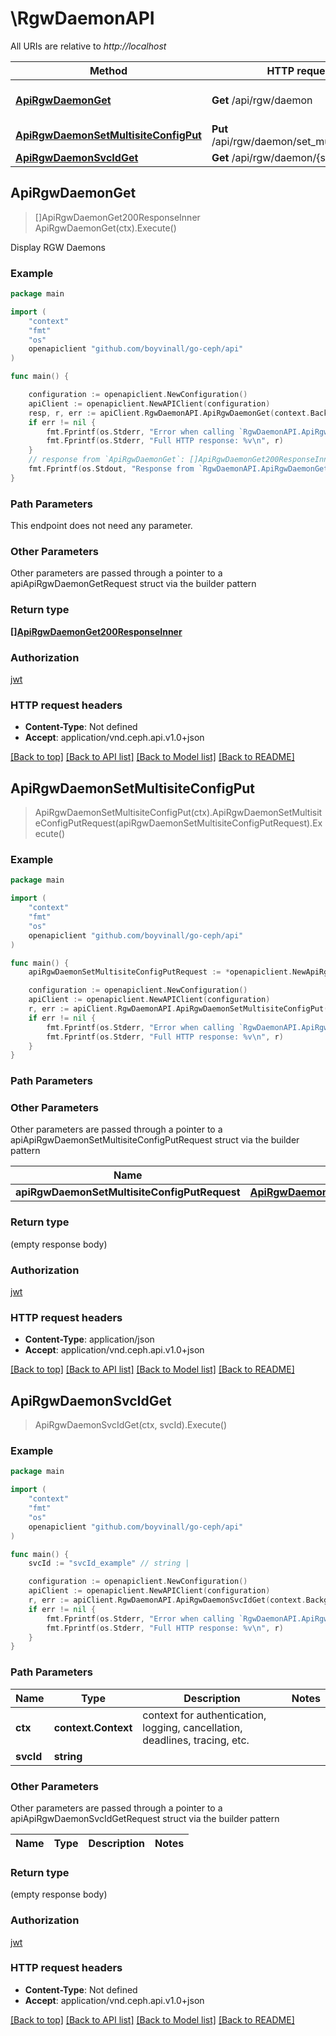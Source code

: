 # \RgwDaemonAPI

All URIs are relative to *http://localhost*

Method | HTTP request | Description
------------- | ------------- | -------------
[**ApiRgwDaemonGet**](RgwDaemonAPI.md#ApiRgwDaemonGet) | **Get** /api/rgw/daemon | Display RGW Daemons
[**ApiRgwDaemonSetMultisiteConfigPut**](RgwDaemonAPI.md#ApiRgwDaemonSetMultisiteConfigPut) | **Put** /api/rgw/daemon/set_multisite_config | 
[**ApiRgwDaemonSvcIdGet**](RgwDaemonAPI.md#ApiRgwDaemonSvcIdGet) | **Get** /api/rgw/daemon/{svc_id} | 



## ApiRgwDaemonGet

> []ApiRgwDaemonGet200ResponseInner ApiRgwDaemonGet(ctx).Execute()

Display RGW Daemons

### Example

```go
package main

import (
	"context"
	"fmt"
	"os"
	openapiclient "github.com/boyvinall/go-ceph/api"
)

func main() {

	configuration := openapiclient.NewConfiguration()
	apiClient := openapiclient.NewAPIClient(configuration)
	resp, r, err := apiClient.RgwDaemonAPI.ApiRgwDaemonGet(context.Background()).Execute()
	if err != nil {
		fmt.Fprintf(os.Stderr, "Error when calling `RgwDaemonAPI.ApiRgwDaemonGet``: %v\n", err)
		fmt.Fprintf(os.Stderr, "Full HTTP response: %v\n", r)
	}
	// response from `ApiRgwDaemonGet`: []ApiRgwDaemonGet200ResponseInner
	fmt.Fprintf(os.Stdout, "Response from `RgwDaemonAPI.ApiRgwDaemonGet`: %v\n", resp)
}
```

### Path Parameters

This endpoint does not need any parameter.

### Other Parameters

Other parameters are passed through a pointer to a apiApiRgwDaemonGetRequest struct via the builder pattern


### Return type

[**[]ApiRgwDaemonGet200ResponseInner**](ApiRgwDaemonGet200ResponseInner.md)

### Authorization

[jwt](../README.md#jwt)

### HTTP request headers

- **Content-Type**: Not defined
- **Accept**: application/vnd.ceph.api.v1.0+json

[[Back to top]](#) [[Back to API list]](../README.md#documentation-for-api-endpoints)
[[Back to Model list]](../README.md#documentation-for-models)
[[Back to README]](../README.md)


## ApiRgwDaemonSetMultisiteConfigPut

> ApiRgwDaemonSetMultisiteConfigPut(ctx).ApiRgwDaemonSetMultisiteConfigPutRequest(apiRgwDaemonSetMultisiteConfigPutRequest).Execute()



### Example

```go
package main

import (
	"context"
	"fmt"
	"os"
	openapiclient "github.com/boyvinall/go-ceph/api"
)

func main() {
	apiRgwDaemonSetMultisiteConfigPutRequest := *openapiclient.NewApiRgwDaemonSetMultisiteConfigPutRequest() // ApiRgwDaemonSetMultisiteConfigPutRequest |  (optional)

	configuration := openapiclient.NewConfiguration()
	apiClient := openapiclient.NewAPIClient(configuration)
	r, err := apiClient.RgwDaemonAPI.ApiRgwDaemonSetMultisiteConfigPut(context.Background()).ApiRgwDaemonSetMultisiteConfigPutRequest(apiRgwDaemonSetMultisiteConfigPutRequest).Execute()
	if err != nil {
		fmt.Fprintf(os.Stderr, "Error when calling `RgwDaemonAPI.ApiRgwDaemonSetMultisiteConfigPut``: %v\n", err)
		fmt.Fprintf(os.Stderr, "Full HTTP response: %v\n", r)
	}
}
```

### Path Parameters



### Other Parameters

Other parameters are passed through a pointer to a apiApiRgwDaemonSetMultisiteConfigPutRequest struct via the builder pattern


Name | Type | Description  | Notes
------------- | ------------- | ------------- | -------------
 **apiRgwDaemonSetMultisiteConfigPutRequest** | [**ApiRgwDaemonSetMultisiteConfigPutRequest**](ApiRgwDaemonSetMultisiteConfigPutRequest.md) |  | 

### Return type

 (empty response body)

### Authorization

[jwt](../README.md#jwt)

### HTTP request headers

- **Content-Type**: application/json
- **Accept**: application/vnd.ceph.api.v1.0+json

[[Back to top]](#) [[Back to API list]](../README.md#documentation-for-api-endpoints)
[[Back to Model list]](../README.md#documentation-for-models)
[[Back to README]](../README.md)


## ApiRgwDaemonSvcIdGet

> ApiRgwDaemonSvcIdGet(ctx, svcId).Execute()



### Example

```go
package main

import (
	"context"
	"fmt"
	"os"
	openapiclient "github.com/boyvinall/go-ceph/api"
)

func main() {
	svcId := "svcId_example" // string | 

	configuration := openapiclient.NewConfiguration()
	apiClient := openapiclient.NewAPIClient(configuration)
	r, err := apiClient.RgwDaemonAPI.ApiRgwDaemonSvcIdGet(context.Background(), svcId).Execute()
	if err != nil {
		fmt.Fprintf(os.Stderr, "Error when calling `RgwDaemonAPI.ApiRgwDaemonSvcIdGet``: %v\n", err)
		fmt.Fprintf(os.Stderr, "Full HTTP response: %v\n", r)
	}
}
```

### Path Parameters


Name | Type | Description  | Notes
------------- | ------------- | ------------- | -------------
**ctx** | **context.Context** | context for authentication, logging, cancellation, deadlines, tracing, etc.
**svcId** | **string** |  | 

### Other Parameters

Other parameters are passed through a pointer to a apiApiRgwDaemonSvcIdGetRequest struct via the builder pattern


Name | Type | Description  | Notes
------------- | ------------- | ------------- | -------------


### Return type

 (empty response body)

### Authorization

[jwt](../README.md#jwt)

### HTTP request headers

- **Content-Type**: Not defined
- **Accept**: application/vnd.ceph.api.v1.0+json

[[Back to top]](#) [[Back to API list]](../README.md#documentation-for-api-endpoints)
[[Back to Model list]](../README.md#documentation-for-models)
[[Back to README]](../README.md)

